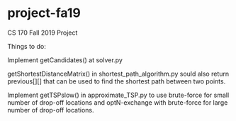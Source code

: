 # project-fa19
CS 170 Fall 2019 Project

Things to do:

Implement getCandidates() at solver.py

getShortestDistanceMatrix() in shortest_path_algorithm.py sould also return previous[][] that can be used to find the shortest path between two points.

Implement getTSPslow() in approximate_TSP.py to use brute-force for small number of drop-off locations and optN-exchange with brute-force for large number of drop-off locations.
